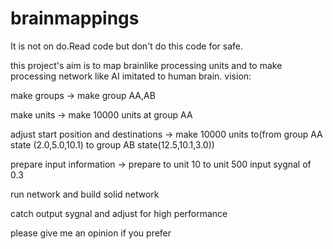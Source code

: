 # brainmappings
It is not on do.Read code but don't do this code for safe.

this project's aim is to map brainlike processing units and to make processing network like AI imitated to human brain.
vision:

 make groups -> make group AA,AB

 make units -> make 10000 units at group AA

 adjust start position and destinations -> make 10000 units to(from group AA state (2.0,5.0,10.1) to group AB state(12.5,10.1,3.0))

 prepare input information -> prepare to unit 10 to unit 500 input sygnal of 0.3

 run network and build solid network

 catch output sygnal and adjust for high performance

please give me an opinion if you prefer
